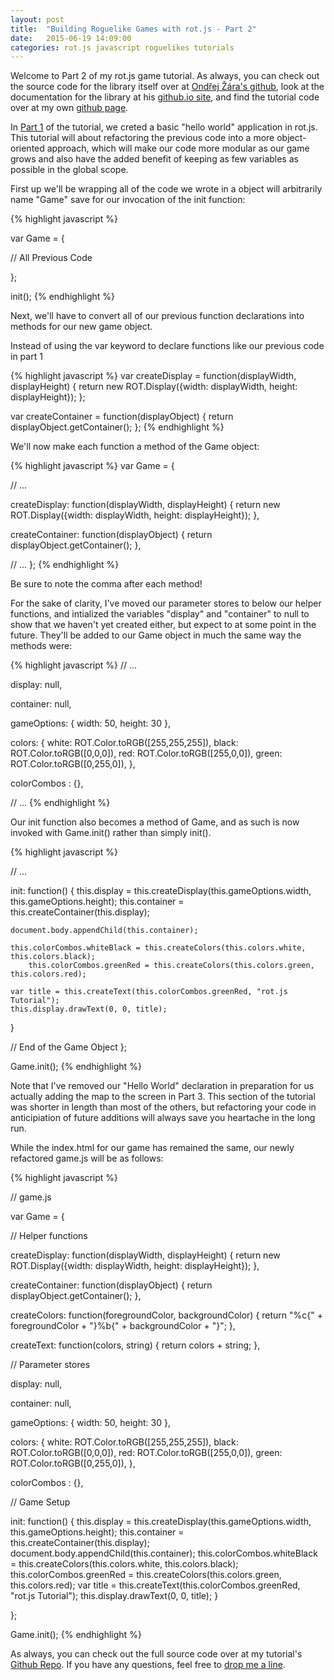 ```yaml
---
layout: post
title:  "Building Roguelike Games with rot.js - Part 2"
date:   2015-06-19 14:09:00
categories: rot.js javascript roguelikes tutorials
---
```

Welcome to Part 2 of my rot.js game tutorial. As always, you can check out the source code for the library itself over at [Ondřej Žára's github][ozgithub], look at the documentation for the library at his [github.io site][rot.js], and find the tutorial code over at my own [github page][projectgithub].

In [Part 1][part1] of the tutorial, we creted a basic "hello world" application in rot.js. This tutorial will about refactoring the previous code into a more object-oriented approach, which will make our code more modular as our game grows and also have the added benefit of keeping as few variables as possible in the global scope.

First up we'll be wrapping all of the code we wrote in a object will arbitrarily name "Game" save for our invocation of the init function:

{% highlight javascript %}

var Game = {

// All Previous Code

};

init();
{% endhighlight %}

Next, we'll have to convert all of our previous function declarations into methods for our new game object.

Instead of using the var keyword to declare functions like our previous code in part 1

{% highlight javascript %}
var createDisplay = function(displayWidth, displayHeight) {
  return new ROT.Display({width: displayWidth, height: displayHeight});
};

var createContainer = function(displayObject) {
  return displayObject.getContainer();
};
{% endhighlight %}

We'll now make each function a method of the Game object:

{% highlight javascript %}
var Game = {
  
  // ...
  
  createDisplay: function(displayWidth, displayHeight) {
    return new ROT.Display({width: displayWidth, height: displayHeight});
  },

  createContainer: function(displayObject) {
    return displayObject.getContainer();
  },
  
  // ...
};
{% endhighlight %}

Be sure to note the comma after each method!

For the sake of clarity, I've moved our parameter stores to below our helper functions, and intialized the variables "display" and "container" to null to show that we haven't yet created either, but expect to at some point in the future. They'll be added to our Game object in much the same way the methods were:

{% highlight javascript %}
// ...

  display: null,
  
  container: null,
  
  gameOptions: {
    width: 50,
    height: 30
  },

  colors: {
    white:  ROT.Color.toRGB([255,255,255]),
    black: ROT.Color.toRGB([0,0,0]),
    red: ROT.Color.toRGB([255,0,0]),
    green: ROT.Color.toRGB([0,255,0]),
  },

  colorCombos : {},

// ...
{% endhighlight %}

Our init function also becomes a method of Game, and as such is now invoked with Game.init() rather than simply init().

{% highlight javascript %}

// ...

  init: function() {
    this.display = this.createDisplay(this.gameOptions.width, this.gameOptions.height);
    this.container = this.createContainer(this.display);
    
    document.body.appendChild(this.container);

    this.colorCombos.whiteBlack = this.createColors(this.colors.white, this.colors.black);
        this.colorCombos.greenRed = this.createColors(this.colors.green, this.colors.red);

    var title = this.createText(this.colorCombos.greenRed, "rot.js Tutorial");
    this.display.drawText(0, 0, title);
  }

// End of the Game Object
};

Game.init();
{% endhighlight %}

Note that I've removed our "Hello World" declaration in preparation for us actually adding the map to the screen in Part 3. This section of the tutorial was shorter in length than most of the others, but refactoring your code in anticipiation of future additions will always save you heartache in the long run.

While the index.html for our game has remained the same, our newly refactored game.js will be as follows:

{% highlight javascript %}

// game.js

var Game = {

  // Helper functions

  createDisplay: function(displayWidth, displayHeight) {
    return new ROT.Display({width: displayWidth, height: displayHeight});
  },

  createContainer: function(displayObject) {
    return displayObject.getContainer();
  },

  createColors: function(foregroundColor, backgroundColor) {
    return "%c{" + foregroundColor + "}%b{" + backgroundColor + "}";
  },

  createText: function(colors, string) {
    return colors + string;
  },

  // Parameter stores
  
  display: null,
  
  container: null,
  
  gameOptions: {
    width: 50,
    height: 30
  },

  colors: {
    white:  ROT.Color.toRGB([255,255,255]),
    black: ROT.Color.toRGB([0,0,0]),
    red: ROT.Color.toRGB([255,0,0]),
    green: ROT.Color.toRGB([0,255,0]),
  },

  colorCombos : {},

  // Game Setup
  
  init: function() {
    this.display = this.createDisplay(this.gameOptions.width, this.gameOptions.height);
    this.container = this.createContainer(this.display);
    document.body.appendChild(this.container);
    this.colorCombos.whiteBlack = this.createColors(this.colors.white, this.colors.black);
    this.colorCombos.greenRed = this.createColors(this.colors.green, this.colors.red);
    var title = this.createText(this.colorCombos.greenRed, "rot.js Tutorial");
    this.display.drawText(0, 0, title);
  }

};

Game.init();
{% endhighlight %}

As always, you can check out the full source code over at my tutorial's [Github Repo][projectgithub]. If you have any questions, feel free to [drop me a line][zlgithub].

[part1]: http://zlester.github.io/rot.js/javascript/roguelikes/tutorials/2015/06/13/rot.js-tutorial-part-1.html
[rot.js]: http://ondras.github.io/rot.js/hp/
[ozgithub]: https://github.com/ondras/rot.js
[zlgithub]: http://github.com/ZLester
[projectgithub]: https://github.com/ZLester/rot.js-Tutorial
